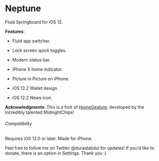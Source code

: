 # Neptune
Fluid Springboard for iOS 12.

**Features**:

- Fluid app switcher.

- Lock screen quick toggles.

- Modern status bar.

- iPhone X home indicator.

- Picture in Picture on iPhone.

- iOS 12.2 Wallet design.

- iOS 12.2 News icon.

**Acknowledgments**: This is a fork of [HomeGesture](https://github.com/midnightchip/midnightchip.github.io), developed by the incredibly talented MidnightChips!

###### Compatibility
Requires iOS 12.0 or later. Made for iPhone.

Feel free to follow me on Twitter @duraidabdul for updates! If you'd like to donate, there is an option in Settings. Thank you :)
